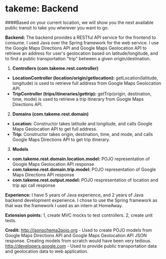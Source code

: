 takeme: Backend
==============
####Based on your current location, we will show you the next available public transit to take you wherever you want to go.

**Backend:** The backend provides a RESTful API service for the frontend to consume. I used Java over the Spring framework for the web service. I use the Google Maps Directions API and Google Maps Geolocation API to retrieve an address for user's geolocation based on latitude/longitude, and to find a public transportation "trip" between a given origin/destination.

1. **Controllers (com.takeme.rest.controller)**
  * **LocationController (location/origin/getlocation):** getLocation(latitude, longitude) is used to retrieve full address from Google Maps Geolocation API.
  * **TripController (trips/itineraries/gettrip):** getTrip(origin, destination, time, mode) is used to retrieve a trip itinerary from Google Maps Directions API.
2. **Domains (com.takeme.rest.domain)**
  * **Location:** Constructor takes latitude and longitude, and calls Google Maps Geolocation API to get full address.
  * **Trip:** Constructor takes origin, destination, time, and mode, and calls Google Maps Directions API to get trip itinerary.
3. **Models**
  * **com.takeme.rest.domain.location.model:** POJO representation of Google Maps Geolocation API response
  * **com.takeme.rest.domain.trip.model:** POJO representation of Google Maps Directions API response
  * **com.takeme.rest.output.model:** POJO respresentation of location and trip api call response

**Experience:** I have 5 years of Java experience, and 2 years of Java backend development experience. I chose to use the Spring framework as that was the framework I used as an intern at HomeAway.

**Extension points:** 1, create MVC mocks to test controllers. 2, create unit tests. 

**Credit:** http://jsonschema2pojo.org - Used to create POJO models from Google Maps Directions API and Google Maps Geolocation API JSON response. Creating models from scratch would have been very tedious. http://developers.google.com - Used to provide public transportation data and geolocation data to web application. 